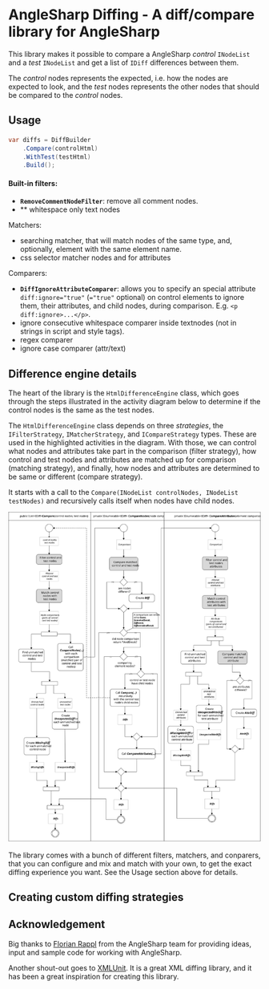 # AngleSharp Diffing - A diff/compare library for AngleSharp
This library makes it possible to compare a AngleSharp _control_ `INodeList` and a _test_ `INodeList` and get a list of `IDiff` differences between them.

The _control_ nodes represents the expected, i.e. how the nodes are expected to look, and the _test_ nodes represents the other nodes that should be compared to the _control_ nodes.

## Usage

```csharp
var diffs = DiffBuilder
    .Compare(controlHtml)
    .WithTest(testHtml)
    .Build();

```

#### Built-in filters: 
- **`RemoveCommentNodeFilter`**: remove all comment nodes.
- ** whitespace only text nodes

Matchers:
- searching matcher, that will match nodes of the same type, and, optionally, element with the same element name.
- css selector matcher nodes and for attributes

Comparers:
- **`DiffIgnoreAttributeComparer`**: allows you to specify an special attribute `diff:ignore="true"` (`="true"` optional) on control elements to ignore them, their attributes, and child nodes, during comparison. E.g. `<p diff:ignore>...</p>`. 
- ignore consecutive whitespace comparer inside textnodes (not in strings in script and style tags).
- regex comparer
- ignore case comparer (attr/text)

## Difference engine details
The heart of the library is the `HtmlDifferenceEngine` class, which goes through the steps illustrated in the activity diagram below to determine if the control nodes is the same as the test nodes.

The `HtmlDifferenceEngine` class depends on three _strategies_, the `IFilterStrategy`, `IMatcherStrategy`, and `ICompareStrategy` types. These are used in the highlighted activities in the diagram. With those, we can control what nodes and attributes take part in the comparison (filter strategy), how control and test nodes and attributes are matched up for comparison (matching strategy), and finally, how nodes and attributes are determined to be same or different (compare strategy).

It starts with a call to the `Compare(INodeList controlNodes, INodeList testNodes)` and recursively calls itself when nodes have child nodes.

![img](docs/HtmlDifferenceEngineFlow.svg)

The library comes with a bunch of different filters, matchers, and conparers, that you can configure and mix and match with your own, to get the exact diffing experience you want. See the Usage section above for details.

## Creating custom diffing strategies

## Acknowledgement
Big thanks to [Florian Rappl](https://github.com/FlorianRappl) from the AngleSharp team for providing ideas, input and sample code for working with AngleSharp. 

Another shout-out goes to [XMLUnit](https://www.xmlunit.org). It is a great XML diffing library, and it has been a great inspiration for creating this library.
